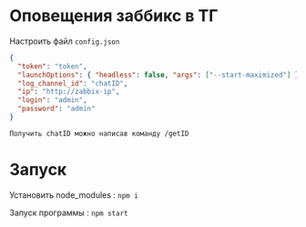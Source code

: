 # Оповещения заббикс в ТГ

Настроить файл `config.json`

```json
{
  "token": "token",
  "launchOptions": { "headless": false, "args": ["--start-maximized"] },
  "log_channel_id": "chatID",
  "ip": "http://zabbix-ip",  
  "login": "admin",
  "password": "admin"
}
```

`Получить chatID можно написав команду /getID`

# Запуск

Установить node_modules : `npm i`

Запуск программы : `npm start`
